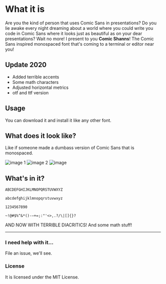 # What it is

Are you the kind of person that uses Comic Sans in presentations? Do you lie awake every night dreaming about a world where you could write you code in Comic Sans where it looks just as beautiful as on your dear presentations? Wait no more! I present to you **Comic Shanns**! The Comic Sans inspired monospaced font that's coming to a terminal or editor near you!

## Update 2020
- Added terrible accents
- Some math characters
- Adjusted horizontal metrics
- otf and ttf version

## Usage
You can download it and install it like any other font.

## What does it look like?
Like if someone made a dumbass version of Comic Sans that is monospaced.

![image 1](https://user-images.githubusercontent.com/4615568/44279591-c9909780-a206-11e8-9e1d-40db6d6db77e.png)
![image 2](https://user-images.githubusercontent.com/4615568/44279592-ca292e00-a206-11e8-9278-4a7566425c0c.png)
![image](https://user-images.githubusercontent.com/4615568/44279593-ca292e00-a206-11e8-9b25-a4533b50d471.png)

## What's in it?
`ABCDEFGHIJKLMNOPQRSTUVWXYZ`

`abcdefghijklmnopqrstuvwxyz`

`1234567890`

`~!@#$%^&*()-—+=;:"'<>,.?/\|[]{}?`

AND NOW WITH TERRIBLE DIACRITICS! And some math stuff!

---
### I need help with it...
File an issue, we'll see.

### License
It is licensed under the MIT License.

